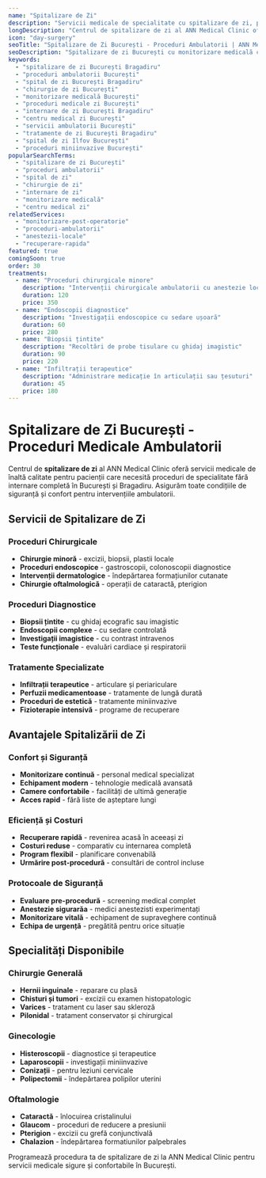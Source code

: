```yaml
---
name: "Spitalizare de Zi"
description: "Servicii medicale de specialitate cu spitalizare de zi, pentru proceduri care nu necesită internare completă"
longDescription: "Centrul de spitalizare de zi al ANN Medical Clinic oferă servicii medicale complete într-un cadru confortabil, pentru pacienții care necesită proceduri de specialitate fără internare completă. Asigurăm monitorizare medicală profesională și echipament modern pentru toate intervențiile."
icon: "day-surgery"
seoTitle: "Spitalizare de Zi București - Proceduri Ambulatorii | ANN Medical Clinic"
seoDescription: "Spitalizare de zi București cu monitorizare medicală completă. Proceduri de specialitate ambulatorii în condiții de siguranță. ANN Medical Clinic Bragadiru."
keywords:
  - "spitalizare de zi București Bragadiru"
  - "proceduri ambulatorii București"
  - "spital de zi București Bragadiru"
  - "chirurgie de zi București"
  - "monitorizare medicală București"
  - "proceduri medicale zi București"
  - "internare de zi București Bragadiru"
  - "centru medical zi București"
  - "servicii ambulatorii București"
  - "tratamente de zi București Bragadiru"
  - "spital de zi Ilfov București"
  - "proceduri miniinvazive București"
popularSearchTerms:
  - "spitalizare de zi București"
  - "proceduri ambulatorii"
  - "spital de zi"
  - "chirurgie de zi"
  - "internare de zi"
  - "monitorizare medicală"
  - "centru medical zi"
relatedServices:
  - "monitorizare-post-operatorie"
  - "proceduri-ambulatorii"
  - "anestezii-locale"
  - "recuperare-rapida"
featured: true
comingSoon: true
order: 30
treatments:
  - name: "Proceduri chirurgicale minore"
    description: "Intervenții chirurgicale ambulatorii cu anestezie locală"
    duration: 120
    price: 350
  - name: "Endoscopii diagnostice"
    description: "Investigații endoscopice cu sedare ușoară"
    duration: 60
    price: 280
  - name: "Biopsii țintite"
    description: "Recoltări de probe tisulare cu ghidaj imagistic"
    duration: 90
    price: 220
  - name: "Infiltrații terapeutice"
    description: "Administrare medicație în articulații sau țesuturi"
    duration: 45
    price: 180
---
```


# Spitalizare de Zi București - Proceduri Medicale Ambulatorii

Centrul de **spitalizare de zi** al ANN Medical Clinic oferă servicii medicale de înaltă calitate pentru pacienții care necesită proceduri de specialitate fără internare completă în București și Bragadiru. Asigurăm toate condițiile de siguranță și confort pentru intervențiile ambulatorii.

## Servicii de Spitalizare de Zi

### Proceduri Chirurgicale

- **Chirurgie minoră** - excizii, biopsii, plastii locale
- **Proceduri endoscopice** - gastroscopii, colonoscopii diagnostice
- **Intervenții dermatologice** - îndepărtarea formațiunilor cutanate
- **Chirurgie oftalmologică** - operații de cataractă, pterigion

### Proceduri Diagnostice

- **Biopsii țintite** - cu ghidaj ecografic sau imagistic
- **Endoscopii complexe** - cu sedare controlată
- **Investigații imagistice** - cu contrast intravenos
- **Teste funcționale** - evaluări cardiace și respiratorii

### Tratamente Specializate

- **Infiltrații terapeutice** - articulare și periariculare
- **Perfuzii medicamentoase** - tratamente de lungă durată
- **Proceduri de estetică** - tratamente miniinvazive
- **Fizioterapie intensivă** - programe de recuperare

## Avantajele Spitalizării de Zi

### Confort și Siguranță

- **Monitorizare continuă** - personal medical specializat
- **Echipament modern** - tehnologie medicală avansată
- **Camere confortabile** - facilități de ultimă generație
- **Acces rapid** - fără liste de așteptare lungi

### Eficiență și Costuri

- **Recuperare rapidă** - revenirea acasă în aceeași zi
- **Costuri reduse** - comparativ cu internarea completă
- **Program flexibil** - planificare convenabilă
- **Urmărire post-procedură** - consultări de control incluse

### Protocoale de Siguranță

- **Evaluare pre-procedură** - screening medical complet
- **Anestezie sigurarăa** - medici anestezisti experimentați
- **Monitorizare vitală** - echipament de supraveghere continuă
- **Echipa de urgență** - pregătită pentru orice situație

## Specialități Disponibile

### Chirurgie Generală

- **Hernii inguinale** - reparare cu plasă
- **Chisturi și tumori** - excizii cu examen histopatologic
- **Varices** - tratament cu laser sau skleroză
- **Pilonidal** - tratament conservator și chirurgical

### Ginecologie

- **Histeroscopii** - diagnostice și terapeutice
- **Laparoscopii** - investigații miniinvazive
- **Conizații** - pentru leziuni cervicale
- **Polipectomii** - îndepărtarea polipilor uterini

### Oftalmologie

- **Cataractă** - înlocuirea cristalinului
- **Glaucom** - proceduri de reducere a presiunii
- **Pterigion** - excizii cu grefă conjunctivală
- **Chalazion** - îndepărtarea formatiunilor palpebrales

Programează procedura ta de spitalizare de zi la ANN Medical Clinic pentru servicii medicale sigure și confortabile în București.
